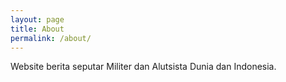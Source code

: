 ```yaml
---
layout: page
title: About
permalink: /about/
---
```


Website berita seputar Militer dan Alutsista Dunia dan Indonesia.

